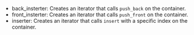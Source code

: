 * back_insterter: Creates an iterator that calls `push_back` on the container.
* front_insterter: Creates an iterator that calls `push_front` on the container.
* inserter: Creates an iterator that calls `insert` with a specific index on the container. 